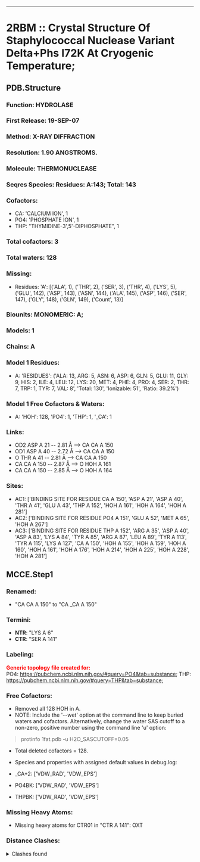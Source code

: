 ---
# 2RBM :: Crystal Structure Of Staphylococcal Nuclease Variant Delta+Phs I72K At Cryogenic Temperature;
## PDB.Structure
### Function: HYDROLASE
### First Release: 19-SEP-07
### Method: X-RAY DIFFRACTION
### Resolution: 1.90 ANGSTROMS.
### Molecule: THERMONUCLEASE
### Seqres Species: Residues: A:143; Total: 143
### Cofactors:
  -  CA:
 'CALCIUM ION', 1
  - PO4:
 'PHOSPHATE ION', 1
  - THP:
 "THYMIDINE-3',5'-DIPHOSPHATE", 1

### Total cofactors: 3
### Total waters: 128
### Missing:
  - Residues:
 'A': [('ALA', 1), ('THR', 2), ('SER', 3), ('THR', 4), ('LYS', 5), ('GLU', 142), ('ASP', 143), ('ASN', 144), ('ALA', 145), ('ASP', 146), ('SER', 147), ('GLY', 148), ('GLN', 149),
       ('Count', 13)]

### Biounits: MONOMERIC: A;
### Models: 1
### Chains: A
### Model 1 Residues:
  - A:
 'RESIDUES': ('ALA: 13, ARG: 5, ASN: 6, ASP: 6, GLN: 5, GLU: 11, GLY: 9, HIS: 2, ILE: 4, LEU: 12, LYS: 20, MET: 4, PHE: 4, PRO: 4, SER: 2, THR: 7, TRP: 1, TYR: 7, VAL: 8', 'Total: 130', 'Ionizable: 51',
              'Ratio: 39.2%')

### Model 1 Free Cofactors & Waters:
  - A:
 'HOH': 128, 'PO4': 1, 'THP': 1, '_CA': 1

### Links:
  - OD2 ASP A 21 -- 2.81 Å --> CA  CA A 150
  - OD1 ASP A 40 -- 2.72 Å --> CA  CA A 150
  - O  THR A 41 -- 2.81 Å --> CA  CA A 150
  - CA  CA A 150 -- 2.87 Å --> O  HOH A 161
  - CA  CA A 150 -- 2.85 Å --> O  HOH A 164

### Sites:
  - AC1: ['BINDING SITE FOR RESIDUE CA A 150', 'ASP A  21', 'ASP A  40', 'THR A  41', 'GLU A  43', 'THP A 152', 'HOH A 161', 'HOH A 164', 'HOH A 281']
  - AC2: ['BINDING SITE FOR RESIDUE PO4 A 151', 'GLU A  52', 'MET A  65', 'HOH A 267']
  - AC3: ['BINDING SITE FOR RESIDUE THP A 152', 'ARG A  35', 'ASP A  40', 'ASP A  83', 'LYS A  84', 'TYR A  85', 'ARG A  87', 'LEU A  89', 'TYR A 113', 'TYR A 115', 'LYS A 127', 'CA A 150', 'HOH A 155', 'HOH A 159', 'HOH A 160', 'HOH A 161', 'HOH A 176', 'HOH A 214', 'HOH A 225', 'HOH A 228', 'HOH A 281']

## MCCE.Step1
### Renamed:
  - "CA    CA A 150" to "CA   _CA A 150"

### Termini:
 - <strong>NTR</strong>: "LYS A   6"
 - <strong>CTR</strong>: "SER A 141"

### Labeling:
<strong><font color='red'>Generic topology file created for:</font></strong>  
PO4: https://pubchem.ncbi.nlm.nih.gov/#query=PO4&tab=substance; THP: https://pubchem.ncbi.nlm.nih.gov/#query=THP&tab=substance; 

### Free Cofactors:
  - Removed all 128 HOH in A.
  - NOTE: Include the '--wet' option at the command line to keep buried waters and cofactors. Alternatively, change the water SAS cutoff to a non-zero, positive number using the command line 'u' option:
  > protinfo 1fat.pdb -u H2O_SASCUTOFF=0.05
  - Total deleted cofactors = 128.
  - Species and properties with assigned default values in debug.log:

  - _CA+2: ['VDW_RAD', 'VDW_EPS']

  - PO4BK: ['VDW_RAD', 'VDW_EPS']

  - THPBK: ['VDW_RAD', 'VDW_EPS']


### Missing Heavy Atoms:
  -    Missing heavy atoms for CTR01 in "CTR A 141":   OXT

### Distance Clashes:
<details><summary>Clashes found</summary>

- d= 1.55: " CA  NTR A   6" to " CB  LYS A   6"

</details>

